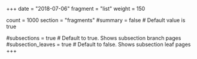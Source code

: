 +++
date = "2018-07-06"
fragment = "list"
weight = 150

count = 1000
section = "fragments"
#summary = false # Default value is true

#subsections = true # Default to true. Shows subsection branch pages
#subsection_leaves = true # Default to false. Shows subsection leaf pages
+++
